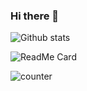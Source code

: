 ### Hi there 👋

![Github stats](https://github-readme-stats.vercel.app/api?username=b-a-a-s)

![ReadMe Card](https://github-readme-stats.vercel.app/api/pin/?username=b-a-a-s&repo=tools)

![counter](https://[YourEndpoint].m.pipedream.net)

<!--
**b-a-a-s/b-a-a-s** is a ✨ _special_ ✨ repository because its `README.md` (this file) appears on your GitHub profile.



Here are some ideas to get you started:

- 🔭 I’m currently working on ...
- 🌱 I’m currently learning ...
- 👯 I’m looking to collaborate on ...
- 🤔 I’m looking for help with ...
- 💬 Ask me about ...
- 📫 How to reach me: ...
- 😄 Pronouns: ...
- ⚡ Fun fact: ...
-->
